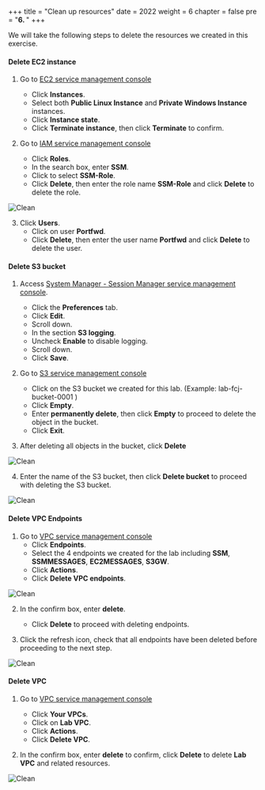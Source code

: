 +++
title = "Clean up resources"
date = 2022
weight = 6
chapter = false
pre = "<b>6. </b>"
+++

We will take the following steps to delete the resources we created in this exercise.

#### Delete EC2 instance

1. Go to [EC2 service management console](https://console.aws.amazon.com/ec2/v2/home)
   + Click **Instances**.
   + Select both **Public Linux Instance** and **Private Windows Instance** instances.
   + Click **Instance state**.
   + Click **Terminate instance**, then click **Terminate** to confirm.

2. Go to [IAM service management console](https://console.aws.amazon.com/iamv2/home#/home)
   + Click **Roles**.
   + In the search box, enter **SSM**.
   + Click to select **SSM-Role**.
   + Click **Delete**, then enter the role name **SSM-Role** and click **Delete** to delete the role.

![Clean](images/6.clean/001-clean.png)

3. Click **Users**.
   + Click on user **Portfwd**.
   + Click **Delete**, then enter the user name **Portfwd** and click **Delete** to delete the user.

#### Delete S3 bucket

1. Access [System Manager - Session Manager service management console](https://console.aws.amazon.com/systems-manager/session-manager).
   + Click the **Preferences** tab.
   + Click **Edit**.
   + Scroll down.
   + In the section **S3 logging**.
   + Uncheck **Enable** to disable logging.
   + Scroll down.
   + Click **Save**.

2. Go to [S3 service management console](https://s3.console.aws.amazon.com/s3/home)
   + Click on the S3 bucket we created for this lab. (Example: lab-fcj-bucket-0001 )
   + Click **Empty**.
   + Enter **permanently delete**, then click **Empty** to proceed to delete the object in the bucket.
   + Click **Exit**.

3. After deleting all objects in the bucket, click **Delete**

![Clean](images/6.clean/002-clean.png)

4. Enter the name of the S3 bucket, then click **Delete bucket** to proceed with deleting the S3 bucket.

![Clean](images/6.clean/003-clean.png)

#### Delete VPC Endpoints

1. Go to [VPC service management console](https://console.aws.amazon.com/vpc/home)
   + Click **Endpoints**.
   + Select the 4 endpoints we created for the lab including **SSM**, **SSMMESSAGES**, **EC2MESSAGES**, **S3GW**.
   + Click **Actions**.
   + Click **Delete VPC endpoints**.

![Clean](images/6.clean/004-clean.png)

2. In the confirm box, enter **delete**.
   + Click **Delete** to proceed with deleting endpoints.

3. Click the refresh icon, check that all endpoints have been deleted before proceeding to the next step.

![Clean](images/6.clean/005-clean.png)

#### Delete VPC

1. Go to [VPC service management console](https://console.aws.amazon.com/vpc/home)
   + Click **Your VPCs**.
   + Click on **Lab VPC**.
   + Click **Actions**.
   + Click **Delete VPC**.

2. In the confirm box, enter **delete** to confirm, click **Delete** to delete **Lab VPC** and related resources.

![Clean](images/6.clean/006-clean.png)